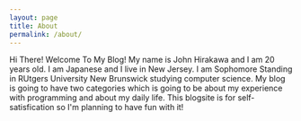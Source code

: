 ```yaml
---
layout: page
title: About
permalink: /about/
---
```


Hi There! Welcome To My Blog!
My name is John Hirakawa and I am 20 years old. I am Japanese and I live in New Jersey. I am Sophomore Standing in RUtgers University New Brunswick studying computer science. My blog is going to have two categories which is going to be about my experience with programming and about my daily life. This blogsite is for self-satisfication so I'm planning to have fun with it!
